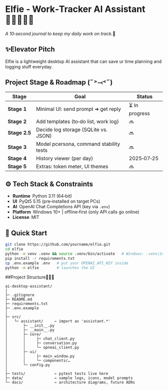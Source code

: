 # Elfie ‑ Work‑Tracker AI Assistant 🧚🏻‍♀️💜💐
*A 10‑second journal to keep my daily work on track.*💐

## ✨Elevator Pitch
Elfie is a lightweight desktop AI assistant that can save ur time planning and logging stuff everyday.


##  Project Stage & Roadmap (˶˃⤙˂˶)
|     Stage     |                  Goal                   |      Status    |
|---------------|-----------------------------------------|----------------|
| **Stage 1**   | Minimal UI: send prompt ➜ get reply    | ⏳ In progress |
| **Stage 2**   | Add templates (to‑do list, work log)    |       🔜       |
| **Stage 2.5** | Decide log storage (SQLite vs. JSON)    |       🔜       |
| **Stage 3**   | Model pcersona, command stability tests  |       🔜       |
| **Stage 4**   | History viewer (per day) | 2025‑07‑25   |       🔜       |
| **Stage 5**   | Extras: token meter, UI themes          |       🔜       |


## ⚙️ Tech Stack & Constraints
- **Runtime**  Python 3.11 (64‑bit)  
- **UI**  PyQt5 5.15 (pre‑installed on target PCs)  
- **AI**  OpenAI Chat Completions API (key via `.env`)  
- **Platform**  Windows 10+ | offline‑first (only API calls go online)  
- **License**  MIT

## 🚀 Quick Start
```bash
git clone https://github.com/yourname/elfie.git
cd elfie
python -m venv .venv && source .venv/bin/activate   # Windows: .venv\Scripts\activate
pip install -r requirements.txt
cp .env.example .env   # put your OPENAI_API_KEY inside
python -m elfie        # launches the UI
```

##Project Structure🌷🌷🌷
```
ai-desktop-assistant/
│
├─ .gitignore
├─ README.md         
├─ requirements.txt
├─ .env.example      
│
├─ src/
│   └─ assistant/     ← import as 'assistant.*'
│       ├─ __init__.py
│       ├─ __main__.py  
│       ├─ core/
│       │     ├─ chat_client.py   
│       │     ├─ conversation.py  
│       │     └─ opneai_client.py  
│       ├─ ui/
│       │     ├─ main_window.py
│       │     └─ components/…      
│       └─ config.py
│
├─ tests/             ← pytest tests live here
├─ data/              ← sample logs, icons, model prompts
└─ docs/              ← architecture diagrams, future ADRs
```
